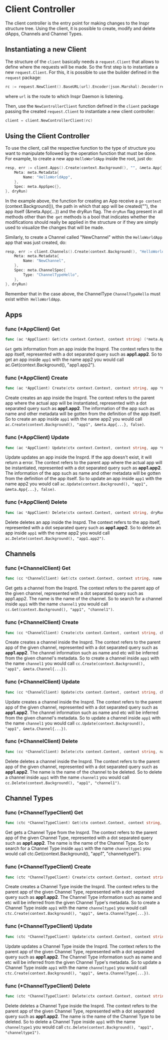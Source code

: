 # Client Controller

The client controller is the entry point for making changes to the Inspr structure tree. Using the client, it is possible to create, modify and delete dApps, Channels and Channel Types.

## Instantiating a new Client

The structure of the `client` basically needs a `request.Client` that allows to define where the requests will be made. So the first step is to instantiate a new `request.Client`. For this, it is possible to use the builder defined in the `request` package:

```go
rc := request.NewClient().BaseURL(url).Encoder(json.Marshal).Decoder(request.JSONDecoderGenerator).Build()
```
where `url` is the route to which Inspr Daemon is listening.

Then, use the `NewControllerClient` function defined in the `client` package passing the created `request.Client` to instantiate a new client controller:

```go
client = client.NewControllerClient(rc)
```

## Using the Client Controller

To use the client, call the respective function to the type of structure you want to manipulate followed by the operation function that must be done. For example, to create a new app `HelloWorldApp` inside the root, just do:

```go
resp, err := client.Apps().Create(context.Background(), "", &meta.App{
    Meta: meta.Metadata{
        Name: "HelloWorldApp",
    },
    Spec: meta.AppSpec{},
}, dryRun)
```

In the example above, the function for creating an App receive a `go context` (context.Background()), the path in which that app will be created(""), the app itself (&meta.App{...}) and the dryRun flag. The `dryRun` flag present in all methods other than the` get` methods is a bool that indicates whether the modifications should really be applied in the structure or if they are simply used to visualize the changes that will be made.

Similarly, to create a Channel called "NewChannel" within the `HelloWorldApp` app that was just created, do:

```go
resp, err := client.Channels().Create(context.Background(), "HelloWorldApp", &meta.Channel{
    Meta: meta.Metadata{
        Name: "NewChannel",
    },
    Spec: meta.ChannelSpec{
        Type: "ChannelTypeHello",
    },
}, dryRun)
```
Remember that in the case above, the ChannelType `ChannelTypeHello` must exist within` HelloWorldApp`.

## Apps

### func \(\*AppClient) Get

```go
func (ac *AppClient) Get(ctx context.Context, context string) (*meta.App, error)
```
`Get` gets information from an app inside the Insprd. The context refers to the app itself, represented with a dot separated query such as **app1.app2**. So to get an app inside `app1` with the name app2 you would call ac.Get(context.Background(), "app1.app2").

### func \(\*AppClient) Create

```go
func (ac *AppClient) Create(ctx context.Context, context string, app *meta.App, dryRun bool) (diff.Changelog, error)
```
Create creates an app inside the Insprd. The context refers to the parent app where the actual app will be instantiated, represented with a dot separated query such as **app1.app2**. The information of the app such as name and other metadata will be gotten from the definition of the app itself.
So to create an app inside `app1` with the name app2 you would call `ac.Create(context.Background(), "app1", &meta.App{...}, false)`.

### func \(\*AppClient) Update

```go
func (ac *AppClient) Update(ctx context.Context, context string, app *meta.App, dryRun bool) (diff.Changelog, error)
```
Update updates an app inside the Insprd. If the app doesn't exist, it will return a error. The context refers to the parent app where the actual app will be instantiated, represented with a dot separated query such as **app1.app2**. The information of the app such as name and other metadata will be gotten from the definition of the app itself. So to update an app inside `app1` with the name app2 you would call `ac.Update(context.Background(), "app1", &meta.App{...}, false)`.

### func \(\*AppClient) Delete

```go
func (ac *AppClient) Delete(ctx context.Context, context string, dryRun bool) (diff.Changelog, error)
```
Delete deletes an app inside the Insprd. The context refers to the app itself, represented with a dot separated query such as **app1.app2**. So to delete an app inside `app1` with the name app2 you would call `ac.Delete(context.Background(), "app1.app2")`.

## Channels

### func \(\*ChannelClient) Get

```go
func (cc *ChannelClient) Get(ctx context.Context, context string, name string) (*meta.Channel, error)
```
Get gets a channel from the Insprd. The context refers to the parent app of the given channel, represented with a dot separated query such as app1.app2. The name is the name of the channel. So to search for a channel inside `app1` with the name `channel1` you would call `cc.Get(context.Background(), "app1", "channel1")`.

### func \(\*ChannelClient) Create

```go
func (cc *ChannelClient) Create(ctx context.Context, context string, ch *meta.Channel, dryRun bool) (diff.Changelog, error)
```
Create creates a channel inside the Insprd. The context refers to the parent app of the given channel, represented with a dot separated query such as **app1.app2**. The channel information such as name and etc will be inferred from the given channel's metadata. So to create a channel inside `app1` with the name `channel1` you would call `cc.Create(context.Background(), "app1", &meta.Channel{...})`.

### func \(\*ChannelClient) Update

```go
func (cc *ChannelClient) Update(ctx context.Context, context string, ch *meta.Channel, dryRun bool) (diff.Changelog, error)
```
Update creates a channel inside the Insprd. The context refers to the parent app of the given channel, represented with a dot separated query such as **app1.app2**. The channel information such as name and etc will be inferred from the given channel's metadata. So to update a channel inside `app1` with the name `channel1` you would call `cc.Update(context.Background(), "app1", &meta.Channel{...})`.

### func \(\*ChannelClient) Delete

```go
func (cc *ChannelClient) Delete(ctx context.Context, context string, name string, dryRun bool) (diff.Changelog, error)
```
Delete deletes a channel inside the Insprd. The context refers to the parent app of the given channel, represented with a dot separated query such as **app1.app2**. The name is the name of the channel to be deleted. So to delete a channel inside `app1` with the name `channel1` you would call `cc.Delete(context.Background(), "app1", "channel1")`.

## Channel Types

### func \(\*ChannelTypeClient) Get

```go
func (ctc *ChannelTypeClient) Get(ctx context.Context, context string, name string) (*meta.ChannelType, error)
```
Get gets a Channel Type from the Insprd. The context refers to the parent app of the given Channel Type, represented with a dot separated query such as **app1.app2**. The name is the name of the Channel Type. So to search for a Channel Type inside `app1` with the name `channeltype1` you would call ctc.Get(context.Background(), "app1", "channeltype1").

### func \(\*ChannelTypeClient) Create

```go
func (ctc *ChannelTypeClient) Create(ctx context.Context, context string, ch *meta.ChannelType, dryRun bool) (diff.Changelog, error)
```
Create creates a Channel Type inside the Insprd. The context refers to the parent app of the given Channel Type, represented with a dot separated query such as **app1.app2**. The Channel Type information such as name and etc will be inferred from the given Channel Type's metadata. So to create a Channel Type inside `app1` with the name `channeltype1` you would call `ctc.Create(context.Background(), "app1", &meta.ChannelType{...})`.

### func \(\*ChannelTypeClient) Update

```go
func (ctc *ChannelTypeClient) Update(ctx context.Context, context string, ch *meta.ChannelType, dryRun bool) (diff.Changelog, error)
```
Update updates a Channel Type inside the Insprd. The context refers to the parent app of the given Channel Type, represented with a dot separated query such as **app1.app2**. The Channel Type information such as name and etc will be inferred from the given Channel Type's metadata. So to update a Channel Type inside `app1` with the name `channeltype1` you would call ` ctc.Create(context.Background(), "app1", &meta.ChannelType{...})`.

### func \(\*ChannelTypeClient) Delete

```go
func (ctc *ChannelTypeClient) Delete(ctx context.Context, context string, name string, dryRun bool) (diff.Changelog, error)
```
Delete deletes a Channel Type inside the Insprd. The context refers to the parent app of the given Channel Type, represented with a dot separated query such as **app1.app2**. The name is the name of the Channel Type to be deleted. So to delete a Channel Type inside `app1` with the name `channeltype1` you would call `ctc.Delete(context.Background(), "app1", "channeltype1")`.